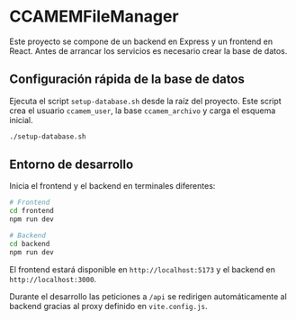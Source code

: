 # CCAMEMFileManager

Este proyecto se compone de un backend en Express y un frontend en React.
Antes de arrancar los servicios es necesario crear la base de datos.

## Configuración rápida de la base de datos

Ejecuta el script `setup-database.sh` desde la raíz del proyecto. Este script
crea el usuario `ccamem_user`, la base `ccamem_archivo` y carga el esquema
inicial.

```bash
./setup-database.sh
```

## Entorno de desarrollo

Inicia el frontend y el backend en terminales diferentes:

```bash
# Frontend
cd frontend
npm run dev
```

```bash
# Backend
cd backend
npm run dev
```

El frontend estará disponible en `http://localhost:5173` y el backend en
`http://localhost:3000`.

Durante el desarrollo las peticiones a `/api` se redirigen automáticamente al
backend gracias al proxy definido en `vite.config.js`.
